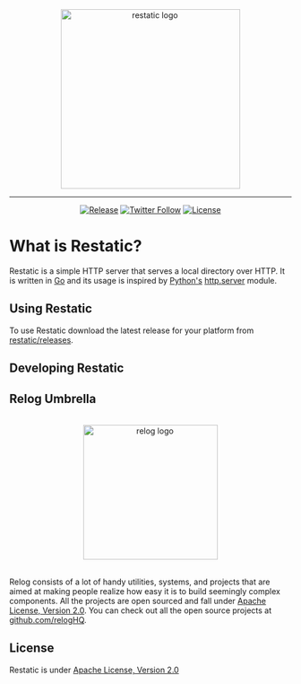 <div align="center">
    
<img width="320" src="https://user-images.githubusercontent.com/4745789/135118232-51cf3223-288f-4bd5-8c08-138c7266b4aa.png" align="center" alt="restatic logo" />

---------------------------------------

[![Release](https://img.shields.io/github/release/relogHQ/restatic/all.svg)](https://github.com/relogHQ/restatic/releases)
[![Twitter Follow](https://img.shields.io/twitter/follow/relogHQ.svg?label=Follow&style=social)](https://twitter.com/intent/follow?screen_name=relogHQ)
[![License](https://img.shields.io/github/license/apache/pinot.svg)](LICENSE)
</div>

# What is Restatic?

Restatic is a simple HTTP server that serves a local directory over HTTP. It is written in [Go](https://golang.org/) and its usage is inspired by [Python's](https://www.python.org/) [http.server](https://docs.python.org/3/library/http.server.html) module.

## Using Restatic

To use Restatic download the latest release for your platform from [restatic/releases](https://github.com/relogHQ/restatic/releases).

## Developing Restatic


## Relog Umbrella
<div align="center">
<br />
<img width="240" src="https://user-images.githubusercontent.com/4745789/133601178-711aa4eb-f836-4e93-a554-22006648f75f.png" align="center" alt="relog logo" />
<br />
<br />
</div>

Relog consists of a lot of handy utilities, systems, and projects that are aimed at making people realize how easy it is to build seemingly complex components. All the projects are open sourced and fall under [Apache License, Version 2.0](http://www.apache.org/licenses/LICENSE-2.0). You can check out all the open source projects at [github.com/relogHQ](https://github.com/relogHQ).

## License
Restatic is under [Apache License, Version 2.0](http://www.apache.org/licenses/LICENSE-2.0)
